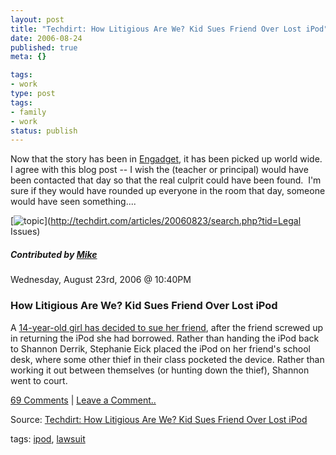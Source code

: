 ```yaml
---
layout: post
title: "Techdirt: How Litigious Are We? Kid Sues Friend Over Lost iPod"
date: 2006-08-24
published: true
meta: {}

tags:
- work
type: post
tags:
- family
- work
status: publish
---
```



Now that the story has been in [Engadget](http://www.engadget.com/2006/08/23/14-year-old-girl-sues-friend-over-missing-ipod), it has been picked up world wide.  I agree with this blog post -- I wish the (teacher or principal) would have been contacted that day so that the real culprit could have been found.  I'm sure if they would have rounded up everyone in the room that day, someone would have seen something....

 <!-- blockquote  -->

[![topic](http://media.eick.us/2011/05/topic_legal.gif)](http://techdirt.com/articles/20060823/search.php?tid=Legal Issues)

##### Contributed by [Mike](http://techdirt.com/search.php?aid=Mike)



Wednesday, August 23rd, 2006 @ 10:40PM

### How Litigious Are We? Kid Sues Friend Over Lost iPod



A [14-year-old girl has decided to sue her friend](http://www.engadget.com/2006/08/23/14-year-old-girl-sues-friend-over-missing-ipod/), after the friend screwed up in returning the iPod she had borrowed. Rather than handing the iPod back to Shannon Derrik, Stephanie Eick placed the iPod on her friend's school desk, where some other thief in their class pocketed the device. Rather than working it out between themselves (or hunting down the thief), Shannon went to court.



[69 Comments](http://techdirt.com/articles/20060823/223037.shtml#comments) | [Leave a Comment..](http://techdirt.com/articles/20060823/223037.shtml#addyourcomment)

<!-- endblockquote  -->

Source: [Techdirt: How Litigious Are We? Kid Sues Friend Over Lost iPod](http://techdirt.com/articles/20060823/223037.shtml)



tags: [ipod](http://technorati.com/tag/ipod), [lawsuit](http://technorati.com/tag/lawsuit)

